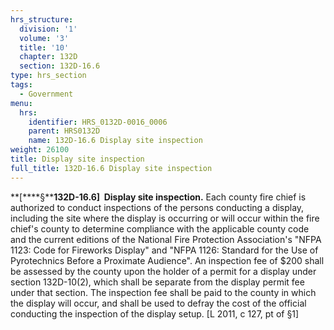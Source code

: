 ```yaml
---
hrs_structure:
  division: '1'
  volume: '3'
  title: '10'
  chapter: 132D
  section: 132D-16.6
type: hrs_section
tags:
  - Government
menu:
  hrs:
    identifier: HRS_0132D-0016_0006
    parent: HRS0132D
    name: 132D-16.6 Display site inspection
weight: 26100
title: Display site inspection
full_title: 132D-16.6 Display site inspection
---
```

**[****§****132D-16.6]  Display site inspection.** Each county fire chief is authorized to conduct inspections of the persons conducting a display, including the site where the display is occurring or will occur within the fire chief's county to determine compliance with the applicable county code and the current editions of the National Fire Protection Association's "NFPA 1123: Code for Fireworks Display" and "NFPA 1126: Standard for the Use of Pyrotechnics Before a Proximate Audience". An inspection fee of $200 shall be assessed by the county upon the holder of a permit for a display under section 132D-10(2), which shall be separate from the display permit fee under that section. The inspection fee shall be paid to the county in which the display will occur, and shall be used to defray the cost of the official conducting the inspection of the display setup. [L 2011, c 127, pt of §1]